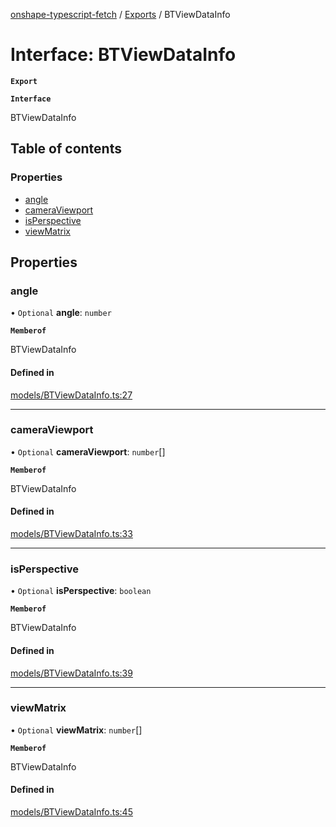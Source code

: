 [onshape-typescript-fetch](../README.md) / [Exports](../modules.md) / BTViewDataInfo

# Interface: BTViewDataInfo

**`Export`**

**`Interface`**

BTViewDataInfo

## Table of contents

### Properties

- [angle](BTViewDataInfo.md#angle)
- [cameraViewport](BTViewDataInfo.md#cameraviewport)
- [isPerspective](BTViewDataInfo.md#isperspective)
- [viewMatrix](BTViewDataInfo.md#viewmatrix)

## Properties

### angle

• `Optional` **angle**: `number`

**`Memberof`**

BTViewDataInfo

#### Defined in

[models/BTViewDataInfo.ts:27](https://github.com/toebes/onshape-typescript-fetch/blob/3e11ae1/models/BTViewDataInfo.ts#L27)

___

### cameraViewport

• `Optional` **cameraViewport**: `number`[]

**`Memberof`**

BTViewDataInfo

#### Defined in

[models/BTViewDataInfo.ts:33](https://github.com/toebes/onshape-typescript-fetch/blob/3e11ae1/models/BTViewDataInfo.ts#L33)

___

### isPerspective

• `Optional` **isPerspective**: `boolean`

**`Memberof`**

BTViewDataInfo

#### Defined in

[models/BTViewDataInfo.ts:39](https://github.com/toebes/onshape-typescript-fetch/blob/3e11ae1/models/BTViewDataInfo.ts#L39)

___

### viewMatrix

• `Optional` **viewMatrix**: `number`[]

**`Memberof`**

BTViewDataInfo

#### Defined in

[models/BTViewDataInfo.ts:45](https://github.com/toebes/onshape-typescript-fetch/blob/3e11ae1/models/BTViewDataInfo.ts#L45)
